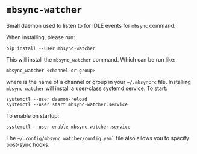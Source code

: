 # `mbsync-watcher`

Small daemon used to listen to for IDLE events for `mbsync` command.

When installing, please run:

    pip install --user mbsync-watcher

This will install the `mbsync_watcher` command. Which can be run like:

    mbsync_watcher <channel-or-group>

where <channel-or-group> is the name of a channel or group in your
`~/.mbsyncrc` file.
Installing `mbsync-watcher` will install a user-class systemd service. To
start:

    systemctl --user daemon-reload
    systemctl --user start mbsync-watcher.service

To enable on startup:

    systemctl --user enable mbsync-watcher.service

The `~/.config/mbsync_watcher/config.yaml` file also allows you to specify
post-sync hooks.
